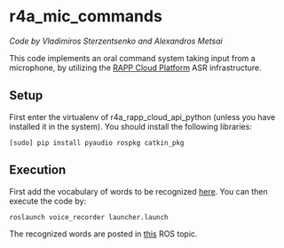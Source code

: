 # r4a_mic_commands

*Code by Vladimiros Sterzentsenko and Alexandros Metsai*

This code implements an oral command system taking input from a microphone, by utilizing the [RAPP Cloud Platform](https://github.com/robotics-4-all/r4a_rapp_cloud_api_python) ASR infrastructure.

## Setup

First enter the virtualenv of r4a_rapp_cloud_api_python (unless you have installed it in the system). You should install the following libraries:

```
[sudo] pip install pyaudio rospkg catkin_pkg
```

## Execution

First add the vocabulary of words to be recognized [here](https://github.com/robotics-4-all/r4a_mic_commands/blob/master/config/params.yaml#L4). You can then execute the code by:

```
roslaunch voice_recorder launcher.launch
```

The recognized words are posted in [this](https://github.com/robotics-4-all/r4a_mic_commands/blob/master/config/topics.yaml#L1) ROS topic.
